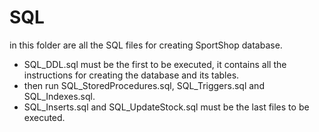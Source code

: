 # SQL
in this folder are all the SQL files for creating SportShop database.  
* SQL_DDL.sql must be the first to be executed, it contains all the instructions for creating the database and its tables.
* then run SQL_StoredProcedures.sql, SQL_Triggers.sql and SQL_Indexes.sql.
* SQL_Inserts.sql and SQL_UpdateStock.sql must be the last files to be executed.
